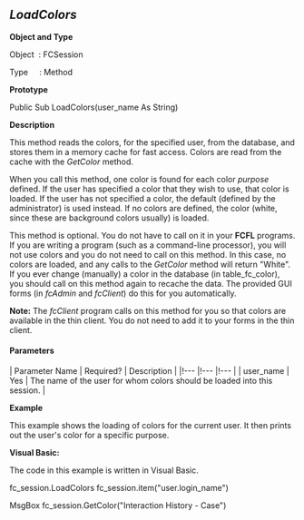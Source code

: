 _LoadColors_
------------

**Object and Type**

Object  : FCSession

Type     : Method

**Prototype**

Public Sub LoadColors(user_name As String)

**Description**

This method reads the colors, for the specified user, from the database, and stores them in a memory cache for fast access. Colors are read from the cache with the _GetColor_ method.

When you call this method, one color is found for each color _purpose_ defined. If the user has specified a color that they wish to use, that color is loaded. If the user has not specified a color, the default (defined by the administrator) is used instead. If no colors are defined, the color (white, since these are background colors usually) is loaded.

This method is optional. You do not have to call on it in your **FCFL** programs. If you are writing a program (such as a command-line processor), you will not use colors and you do not need to call on this method. In this case, no colors are loaded, and any calls to the _GetColor_ method will return "White". If you ever change (manually) a color in the database (in table_fc_color), you should call on this method again to recache the data. The provided GUI forms (in _fcAdmin_ and _fcClient_) do this for you automatically.

**Note:** The _fcClient_ program calls on this method for you so that colors are available in the thin client. You do not need to add it to your forms in the thin client.

#### Parameters

| Parameter Name | Required? | Description |
|!--- |!--- |!--- |
| user_name | Yes | The name of the user for whom colors should be loaded into this session. |

**Example**

This example shows the loading of colors for the current user. It then prints out the user's color for a specific purpose.

**Visual Basic:**

The code in this example is written in Visual Basic.

fc_session.LoadColors fc_session.item("user.login_name")

MsgBox fc_session.GetColor("Interaction History - Case")